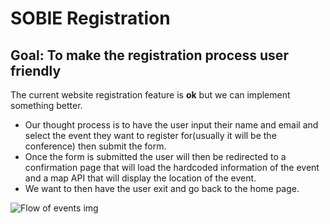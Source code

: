 # SOBIE Registration
## Goal: To make the registration process user friendly
The current website registration feature is **ok** but we can implement something better.
- Our thought process is to have the user input their name and email and select the event they want to register for(usually it will be the conference) then submit the form.
- Once the form is submitted the user will then be redirected to a confirmation page that will load the hardcoded information of the event and a map API that will display the location of the event.
- We want to then have the user exit and go back to the home page. 

![Flow of events img](https://github.com/marvin-2056/SOBIE-Register/blob/main/img/SOBIEplan.png)
